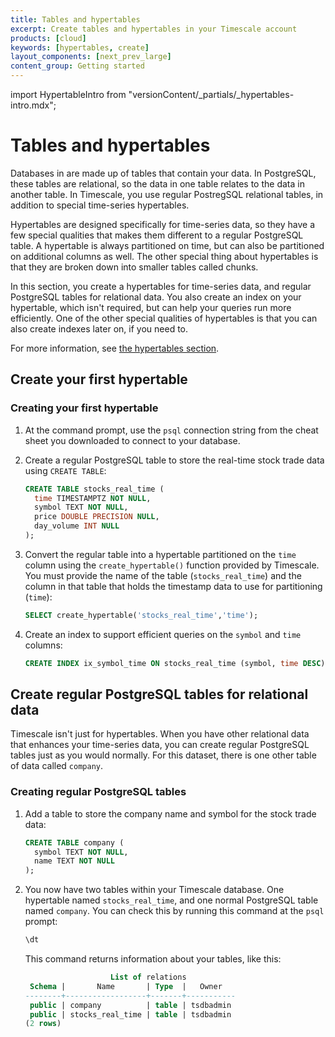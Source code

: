 ```yaml
---
title: Tables and hypertables
excerpt: Create tables and hypertables in your Timescale account
products: [cloud]
keywords: [hypertables, create]
layout_components: [next_prev_large]
content_group: Getting started
---
```


import HypertableIntro from "versionContent/_partials/_hypertables-intro.mdx";

# Tables and hypertables

<HypertableIntro />

Databases in are made up of tables that contain your data. In PostgreSQL, these
tables are relational, so the data in one table relates to the data in another
table. In Timescale, you use regular PostregSQL relational tables, in addition
to special time-series hypertables.

Hypertables are designed specifically for time-series data, so they have a few
special qualities that makes them different to a regular PostgreSQL table. A
hypertable is always partitioned on time, but can also be partitioned on
additional columns as well. The other special thing about hypertables is that
they are broken down into smaller tables called chunks.

In this section, you create a hypertables for time-series data, and regular
PostgreSQL tables for relational data. You also create an index on your
hypertable, which isn't required, but can help your queries run more efficiently.
One of the other special qualities of hypertables is that you can also create
indexes later on, if you need to.

For more information, see
[the hypertables section][hypertable-how-to].

## Create your first hypertable

<Procedure>

### Creating your first hypertable

1.  At the command prompt, use the `psql` connection string from the cheat sheet
    you downloaded to connect to your database.
1.  Create a regular PostgreSQL table to store the real-time stock trade data
    using `CREATE TABLE`:

    ```sql
    CREATE TABLE stocks_real_time (
      time TIMESTAMPTZ NOT NULL,
      symbol TEXT NOT NULL,
      price DOUBLE PRECISION NULL,
      day_volume INT NULL
    );
    ```

1.  Convert the regular table into a hypertable partitioned on the `time` column
    using the `create_hypertable()` function provided by Timescale. You must
    provide the name of the table (`stocks_real_time`) and the column in that
    table that holds the timestamp data to use for partitioning (`time`):

    ```sql
    SELECT create_hypertable('stocks_real_time','time');
    ```

1.  Create an index to support efficient queries on the `symbol` and `time`
    columns:

    ```sql
    CREATE INDEX ix_symbol_time ON stocks_real_time (symbol, time DESC);
    ```

</Procedure>

## Create regular PostgreSQL tables for relational data

Timescale isn't just for hypertables. When you have other relational data that
enhances your time-series data, you can create regular PostgreSQL tables just as
you would normally. For this dataset, there is one other table of data called
`company`.

<Procedure>

### Creating regular PostgreSQL tables

1.  Add a table to store the company name and symbol for the stock trade data:

    ```sql
    CREATE TABLE company (
      symbol TEXT NOT NULL,
      name TEXT NOT NULL
    );
    ```

1.  You now have two tables within your Timescale database. One hypertable named
    `stocks_real_time`, and one normal PostgreSQL table named `company`. You can
    check this by running this command at the `psql` prompt:

    ```sql
    \dt
    ```

    This command returns information about your tables, like this:

    ```sql
                       List of relations
     Schema |       Name       | Type  |   Owner
    --------+------------------+-------+-----------
     public | company          | table | tsdbadmin
     public | stocks_real_time | table | tsdbadmin
    (2 rows)
    ```

</Procedure>

[hypertable-how-to]: /use-timescale/:currentVersion:/hypertables/
